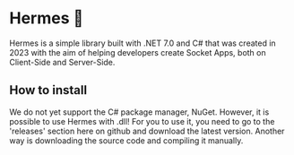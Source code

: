 # Hermes 📨
Hermes is a simple library built with .NET 7.0 and C# that was created in 2023 with the aim of helping developers create Socket Apps, both on Client-Side and Server-Side.

## How to install
We do not yet support the C# package manager, NuGet. However, it is possible to use Hermes with .dll! For you to use it, you need to go to the 'releases' section here on github and download the latest version. Another way is downloading the source code and compiling it manually.
